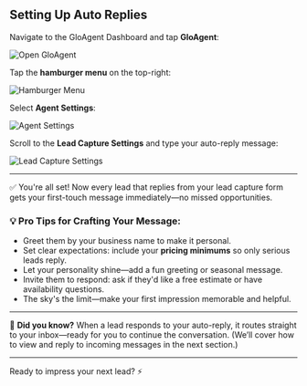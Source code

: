 ## Setting Up Auto Replies

Navigate to the GloAgent Dashboard and tap **GloAgent**:

![Open GloAgent](../../assets/images/gloagent/gloAgentMenu.png)

Tap the **hamburger menu** on the top-right:

![Hamburger Menu](../../assets/images/gloagent/gloAgentHamburger.png)

Select **Agent Settings**:

![Agent Settings](../../assets/images/gloagent/gloAgentSettingsLocation.png)

Scroll to the **Lead Capture Settings** and type your auto-reply message:

![Lead Capture Settings](../../assets/images/gloagent/gloAgentAutoReply.png)

---

✅ You're all set! Now every lead that replies from your lead capture form gets your first-touch message immediately—no missed opportunities.

### 💡 Pro Tips for Crafting Your Message:

- Greet them by your business name to make it personal.
- Set clear expectations: include your **pricing minimums** so only serious leads reply.
- Let your personality shine—add a fun greeting or seasonal message.
- Invite them to respond: ask if they'd like a free estimate or have availability questions.
- The sky's the limit—make your first impression memorable and helpful.

---

🔔 **Did you know?** When a lead responds to your auto-reply, it routes straight to your inbox—ready for you to continue the conversation. (We’ll cover how to view and reply to incoming messages in the next section.)

---

Ready to impress your next lead? ⚡
